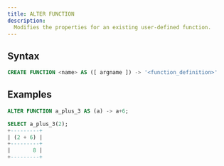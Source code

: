 ```yaml
---
title: ALTER FUNCTION
description:
  Modifies the properties for an existing user-defined function.
---
```


## Syntax

```sql
CREATE FUNCTION <name> AS ([ argname ]) -> '<function_definition>'
```

## Examples

```sql
ALTER FUNCTION a_plus_3 AS (a) -> a+6;

SELECT a_plus_3(2);
+---------+
| (2 + 6) |
+---------+
|       8 |
+---------+
```
